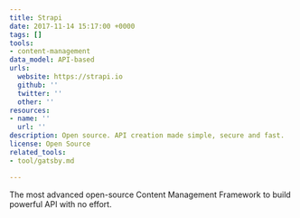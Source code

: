 ```yaml
---
title: Strapi
date: 2017-11-14 15:17:00 +0000
tags: []
tools:
- content-management
data_model: API-based
urls:
  website: https://strapi.io
  github: ''
  twitter: ''
  other: ''
resources:
- name: ''
  url: ''
description: Open source. API creation made simple, secure and fast.
license: Open Source
related_tools:
- tool/gatsby.md

---
```

The most advanced open-source Content Management Framework to build powerful API with no effort.
